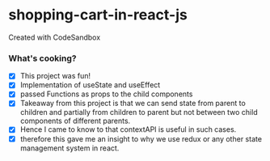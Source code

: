 # shopping-cart-in-react-js
Created with CodeSandbox

### What's cooking?

- [x] This project was fun!
- [x] Implementation of useState and useEffect
- [x] passed Functions as props to the child components
- [x] Takeaway from this project is that we can send state from parent to children and partially from children to parent but not between two child components of different parents.
- [x] Hence I came to know to that contextAPI is useful in such cases.
- [x] therefore this gave me an insight to why we use redux or any other state management system in react.
